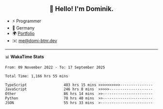 <h2 align="center">👋 Hello! I'm Dominik.</h2>

- ⚡ Programmer
- 📍 Germany
- 🌍 [Portfolio](https://domi-btnr.dev)
- ✉️ [me@domi-btnr.dev](mailto://me@domi-btnr.dev)

---
📊 **WakaTime Stats**
<!--START_SECTION:waka-->

```txt
From: 09 November 2022 - To: 17 September 2025

Total Time: 1,166 hrs 55 mins

TypeScript                 483 hrs 15 mins >>>>>>>>>>---------------   41.41 %
JavaScript                 246 hrs 8 mins  >>>>>--------------------   21.09 %
Other                      86 hrs 14 mins  >>-----------------------   07.39 %
Python                     78 hrs 40 mins  >>-----------------------   06.74 %
JSON                       55 hrs 33 mins  >------------------------   04.76 %
```

<!--END_SECTION:waka-->
